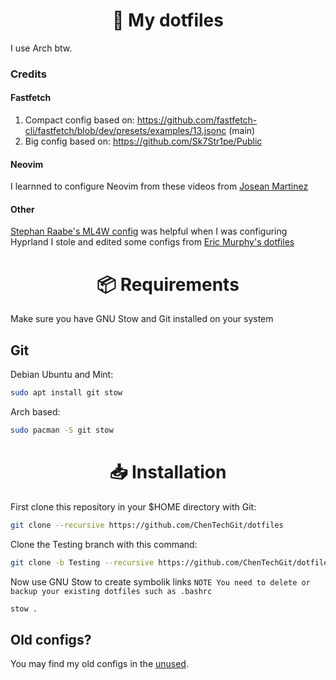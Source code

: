 <h1 align="center">📄 My dotfiles</h1>
I use Arch btw.

### Credits
#### Fastfetch
1. Compact config based on: https://github.com/fastfetch-cli/fastfetch/blob/dev/presets/examples/13.jsonc (main)
2. Big config based on: https://github.com/Sk7Str1pe/Public
#### Neovim
I learnned to configure Neovim from these videos from [Josean Martinez](https://www.youtube.com/@joseanmartinez)
#### Other
[Stephan Raabe's ML4W config](https://github.com/mylinuxforwork/dotfiles) was helpful when I was configuring Hyprland
I stole and edited some configs from [Eric Murphy's dotfiles](https://github.com/ericmurphyxyz/dotfiles)

<h1 align="center">📦 Requirements</h1>

Make sure you have GNU Stow and Git installed on your system

## Git
Debian Ubuntu and Mint:
```bash
sudo apt install git stow
```

Arch based:
```bash
sudo pacman -S git stow
```

<h1 align="center">📥 Installation</h1>
First clone this repository in your $HOME directory with Git:

```bash
git clone --recursive https://github.com/ChenTechGit/dotfiles
```
Clone the Testing branch with this command:

```bash
git clone -b Testing --recursive https://github.com/ChenTechGit/dotfiles
```

Now use GNU Stow to create symbolik links
`NOTE You need to delete or backup your existing dotfiles such as .bashrc`
```bash
stow .
```

## Old configs?
You may find my old configs in the [unused](https://github.com/ChenTechGit/dotfiles/tree/unused).
